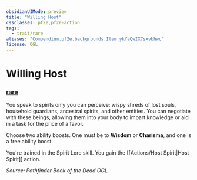 ```yaml
---
obsidianUIMode: preview
title: "Willing Host"
cssclasses: pf2e,pf2e-action
tags:
  - trait/rare
aliases: "Compendium.pf2e.backgrounds.Item.ykYaQwIX7sxvbhwc"
license: OGL
---
```

# Willing Host

### [rare](rare "Rare Rarity Trait")






You speak to spirits only you can perceive: wispy shreds of lost souls, household guardians, ancestral spirits, and other entities. You can negotiate with these beings, allowing them into your body to impart knowledge or aid in a task for the price of a favor.

Choose two ability boosts. One must be to **Wisdom** or **Charisma**, and one is a free ability boost.

You're trained in the Spirit Lore skill. You gain the [[Actions/Host Spirit|Host Spirit]] action.

*Source: Pathfinder Book of the Dead*
*OGL*